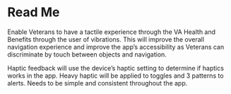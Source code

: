 # Read Me

Enable Veterans to have a tactile experience through the VA Health and Benefits through the user of vibrations. This will improve the overall navigation experience and improve the app’s accessibility as Veterans can discriminate by touch between objects and navigation.  

Haptic feedback will use the device’s haptic setting to determine if haptics works in the app. Heavy haptic will be applied to toggles and 3 patterns to alerts. Needs to be simple and consistent throughout the app.
